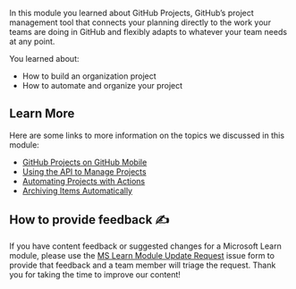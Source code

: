 In this module you learned about GitHub Projects, GitHub’s project management tool that connects your planning directly to the work your teams are doing in GitHub and flexibly adapts to whatever your team needs at any point.

You learned about:
- How to build an organization project
- How to automate and organize your project

## Learn More

Here are some links to more information on the topics we discussed in this module:
- [GitHub Projects on GitHub Mobile](https://github.blog/2022-10-11-on-the-go-with-github-projects-on-github-mobile-public-beta/)
- [Using the API to Manage Projects](https://docs.github.com/en/issues/planning-and-tracking-with-projects/automating-your-project/using-the-api-to-manage-projects)
- [Automating Projects with Actions](https://docs.github.com/en/issues/planning-and-tracking-with-projects/automating-your-project/automating-projects-using-actions)
- [Archiving Items Automatically](https://docs.github.com/en/issues/planning-and-tracking-with-projects/automating-your-project/archiving-items-automatically)

## How to provide feedback ✍️

If you have content feedback or suggested changes for a Microsoft Learn module, please use the [MS Learn Module Update Request](https://github.com/githubpartners/microsoft-learn/issues/new/choose) issue form to provide that feedback and a team member will triage the request. Thank you for taking the time to improve our content! 
